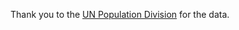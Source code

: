 Thank you to the [UN Population Division](https://www.un.org/development/desa/pd/content/international-migrant-stock) for the data.
